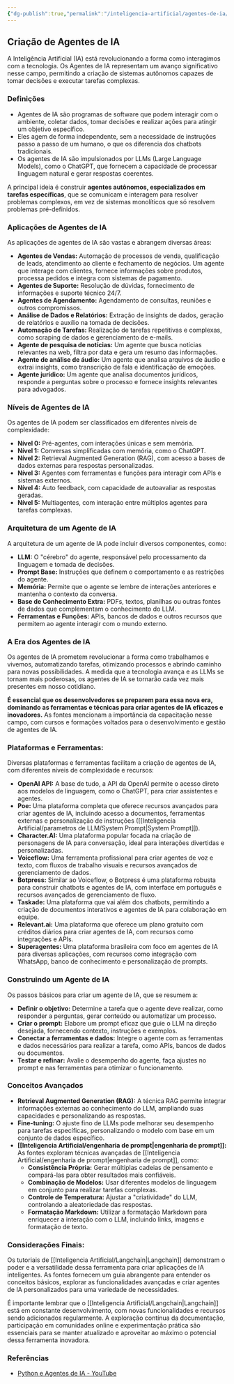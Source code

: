 ```yaml
---
{"dg-publish":true,"permalink":"/inteligencia-artificial/agentes-de-ia/","title":"Agentes de IA","metatags":{"description":"podem interagir com o ambiente, coletar dados, tomar decisões e realizar ações para atingir um objetivo específico."},"tags":["Inteligencia-artificial","Agentes","Prompt"],"updated":"2025-01-20T20:28:23.621-03:00"}
---
```



## **Criação de Agentes de IA**

A Inteligência Artificial (IA) está revolucionando a forma como interagimos com a tecnologia. Os Agentes de IA representam um avanço significativo nesse campo, permitindo a criação de sistemas autônomos capazes de tomar decisões e executar tarefas complexas.

### Definições

- Agentes de IA são programas de software que podem interagir com o ambiente, coletar dados, tomar decisões e realizar ações para atingir um objetivo específico.
- Eles agem de forma independente, sem a necessidade de instruções passo a passo de um humano, o que os diferencia dos chatbots tradicionais.
- Os agentes de IA são impulsionados por LLMs (Large Language Models), como o ChatGPT, que fornecem a capacidade de processar linguagem natural e gerar respostas coerentes.

A principal ideia é construir **agentes autônomos, especializados em tarefas específicas**, que se comunicam e interagem para resolver problemas complexos, em vez de sistemas monolíticos que só resolvem problemas pré-definidos.

### **Aplicações de Agentes de IA**

As aplicações de agentes de IA são vastas e abrangem diversas áreas:

- **Agentes de Vendas:** Automação de processos de venda, qualificação de leads, atendimento ao cliente e fechamento de negócios. Um agente que interage com clientes, fornece informações sobre produtos, processa pedidos e integra com sistemas de pagamento.
- **Agentes de Suporte:** Resolução de dúvidas, fornecimento de informações e suporte técnico 24/7.
- **Agentes de Agendamento:** Agendamento de consultas, reuniões e outros compromissos.
- **Análise de Dados e Relatórios:** Extração de insights de dados, geração de relatórios e auxílio na tomada de decisões.
- **Automação de Tarefas:** Realização de tarefas repetitivas e complexas, como scraping de dados e gerenciamento de e-mails.
- **Agente de pesquisa de notícias:** Um agente que busca notícias relevantes na web, filtra por data e gera um resumo das informações.
- **Agente de análise de áudio:** Um agente que analisa arquivos de áudio e extrai insights, como transcrição de fala e identificação de emoções.
- **Agente jurídico:** Um agente que analisa documentos jurídicos, responde a perguntas sobre o processo e fornece insights relevantes para advogados.

### **Níveis de Agentes de IA**

Os agentes de IA podem ser classificados em diferentes níveis de complexidade:

- **Nível 0:** Pré-agentes, com interações únicas e sem memória.
- **Nível 1:** Conversas simplificadas com memória, como o ChatGPT.
- **Nível 2:** Retrieval Augmented Generation (RAG), com acesso a bases de dados externas para respostas personalizadas.
- **Nível 3:** Agentes com ferramentas e funções para interagir com APIs e sistemas externos.
- **Nível 4:** Auto feedback, com capacidade de autoavaliar as respostas geradas.
- **Nível 5:** Multiagentes, com interação entre múltiplos agentes para tarefas complexas.

### **Arquitetura de um Agente de IA**

A arquitetura de um agente de IA pode incluir diversos componentes, como:

- **LLM:** O "cérebro" do agente, responsável pelo processamento da linguagem e tomada de decisões.
- **Prompt Base:** Instruções que definem o comportamento e as restrições do agente.
- **Memória:** Permite que o agente se lembre de interações anteriores e mantenha o contexto da conversa.
- **Base de Conhecimento Extra:** PDFs, textos, planilhas ou outras fontes de dados que complementam o conhecimento do LLM.
- **Ferramentas e Funções:** APIs, bancos de dados e outros recursos que permitem ao agente interagir com o mundo externo.

### **A Era dos Agentes de IA**

Os agentes de IA prometem revolucionar a forma como trabalhamos e vivemos, automatizando tarefas, otimizando processos e abrindo caminho para novas possibilidades. A medida que a tecnologia avança e as LLMs se tornam mais poderosas, os agentes de IA se tornarão cada vez mais presentes em nosso cotidiano.

**É essencial que os desenvolvedores se preparem para essa nova era, dominando as ferramentas e técnicas para criar agentes de IA eficazes e inovadores.** As fontes mencionam a importância da capacitação nesse campo, com cursos e formações voltados para o desenvolvimento e gestão de agentes de IA.

### **Plataformas e Ferramentas:** 

Diversas plataformas e ferramentas facilitam a criação de agentes de IA, com diferentes níveis de complexidade e recursos:
  
- **OpenAI API:** A base de tudo, a API da OpenAI permite o acesso direto aos modelos de linguagem, como o ChatGPT, para criar assistentes e agentes.
- **Poe:** Uma plataforma completa que oferece recursos avançados para criar agentes de IA, incluindo acesso a documentos, ferramentas externas e personalização de instruções ([[Inteligencia Artificial/parametros de LLM/System Prompt\|System Prompt]]).
- **Character.AI:** Uma plataforma popular focada na criação de personagens de IA para conversação, ideal para interações divertidas e personalizadas.
- **Voiceflow:** Uma ferramenta profissional para criar agentes de voz e texto, com fluxos de trabalho visuais e recursos avançados de gerenciamento de dados.
- **Botpress:** Similar ao Voiceflow, o Botpress é uma plataforma robusta para construir chatbots e agentes de IA, com interface em português e recursos avançados de gerenciamento de fluxo.
- **Taskade:** Uma plataforma que vai além dos chatbots, permitindo a criação de documentos interativos e agentes de IA para colaboração em equipe.
- **Relevant.ai:** Uma plataforma que oferece um plano gratuito com créditos diários para criar agentes de IA, com recursos como integrações e APIs.
- **Superagentes:** Uma plataforma brasileira com foco em agentes de IA para diversas aplicações, com recursos como integração com WhatsApp, banco de conhecimento e personalização de prompts.

### **Construindo um Agente de IA** 

Os passos básicos para criar um agente de IA, que se resumem a:

- **Definir o objetivo:** Determine a tarefa que o agente deve realizar, como responder a perguntas, gerar conteúdo ou automatizar um processo.
- **Criar o prompt:** Elabore um prompt eficaz que guie o LLM na direção desejada, fornecendo contexto, instruções e exemplos.
- **Conectar a ferramentas e dados:** Integre o agente com as ferramentas e dados necessários para realizar a tarefa, como APIs, bancos de dados ou documentos.
- **Testar e refinar:** Avalie o desempenho do agente, faça ajustes no prompt e nas ferramentas para otimizar o funcionamento.

### **Conceitos Avançados**

- **Retrieval Augmented Generation (RAG):** A técnica RAG permite integrar informações externas ao conhecimento do LLM, ampliando suas capacidades e personalizando as respostas.
- **Fine-tuning:** O ajuste fino de LLMs pode melhorar seu desempenho para tarefas específicas, personalizando o modelo com base em um conjunto de dados específico.
- **[[Inteligencia Artificial/engenharia de prompt\|engenharia de prompt]]:** As fontes exploram técnicas avançadas de [[Inteligencia Artificial/engenharia de prompt\|engenharia de prompt]], como:
    - **Consistência Própria:** Gerar múltiplas cadeias de pensamento e compará-las para obter resultados mais confiáveis.
    - **Combinação de Modelos:** Usar diferentes modelos de linguagem em conjunto para realizar tarefas complexas.
    - **Controle de Temperatura:** Ajustar a "criatividade" do LLM, controlando a aleatoriedade das respostas.
    - **Formatação Markdown:** Utilizar a formatação Markdown para enriquecer a interação com o LLM, incluindo links, imagens e formatação de texto.

### **Considerações Finais:**

Os tutoriais de [[Inteligencia Artificial/Langchain\|Langchain]] demonstram o poder e a versatilidade dessa ferramenta para criar aplicações de IA inteligentes. As fontes fornecem um guia abrangente para entender os conceitos básicos, explorar as funcionalidades avançadas e criar agentes de IA personalizados para uma variedade de necessidades.

É importante lembrar que o [[Inteligencia Artificial/Langchain\|Langchain]] está em constante desenvolvimento, com novas funcionalidades e recursos sendo adicionados regularmente. A exploração contínua da documentação, participação em comunidades online e experimentação prática são essenciais para se manter atualizado e aproveitar ao máximo o potencial dessa ferramenta inovadora.

### Referências

- [Python e Agentes de IA - YouTube](https://www.youtube.com/watch?v=PzwP-BFkLoY)
